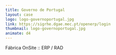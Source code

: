 ```yaml
---
title: Governo de Portugal
layout: case
logo: logo-governoportugal.jpg
link: https://sigrhe.dgae.mec.pt/openerp/login
thumbnail: logo-governoportugal.jpg
animate: d4
---
```


Fábrica OnSite :: ERP / RAD
